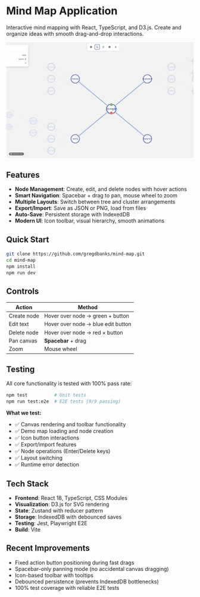 # Mind Map Application

Interactive mind mapping with React, TypeScript, and D3.js. Create and organize ideas with smooth drag-and-drop interactions.

<!-- Add your GIF here -->
![Mind Map Demo](demo.gif)

## Features

- **Node Management**: Create, edit, and delete nodes with hover actions
- **Smart Navigation**: Spacebar + drag to pan, mouse wheel to zoom  
- **Multiple Layouts**: Switch between tree and cluster arrangements
- **Export/Import**: Save as JSON or PNG, load from files
- **Auto-Save**: Persistent storage with IndexedDB
- **Modern UI**: Icon toolbar, visual hierarchy, smooth animations

## Quick Start

```bash
git clone https://github.com/gregdbanks/mind-map.git
cd mind-map
npm install
npm run dev
```

## Controls

| Action | Method |
|--------|--------|
| Create node | Hover over node → green + button |
| Edit text | Hover over node → blue edit button |
| Delete node | Hover over node → red × button |
| Pan canvas | **Spacebar** + drag |
| Zoom | Mouse wheel |

## Testing

All core functionality is tested with 100% pass rate:

```bash
npm test          # Unit tests
npm run test:e2e  # E2E tests (9/9 passing)
```

**What we test:**
- ✅ Canvas rendering and toolbar functionality
- ✅ Demo map loading and node creation
- ✅ Icon button interactions
- ✅ Export/import features
- ✅ Node operations (Enter/Delete keys)
- ✅ Layout switching
- ✅ Runtime error detection

## Tech Stack

- **Frontend**: React 18, TypeScript, CSS Modules
- **Visualization**: D3.js for SVG rendering
- **State**: Zustand with reducer pattern
- **Storage**: IndexedDB with debounced saves
- **Testing**: Jest, Playwright E2E
- **Build**: Vite

## Recent Improvements

- Fixed action button positioning during fast drags
- Spacebar-only panning mode (no accidental canvas dragging)
- Icon-based toolbar with tooltips
- Debounced persistence (prevents IndexedDB bottlenecks)
- 100% test coverage with reliable E2E tests